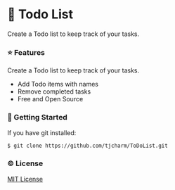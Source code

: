 # 📝 Todo List
Create a Todo list to keep track of your tasks.

### :star: Features
Create a Todo list to keep track of your tasks.
- Add Todo items with names
- Remove completed tasks
- Free and Open Source

### :rocket: Getting Started
If you have git installed: 
```sh
$ git clone https://github.com/tjcharm/ToDoList.git
```

### :copyright: License
[MIT License](http://opensource.org/licenses/MIT)